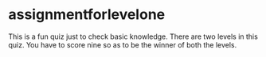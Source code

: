 # assignmentforlevelone
This is a fun quiz just to check basic knowledge. There are two levels in this quiz. You have to score nine so as to be the winner of both the levels.
